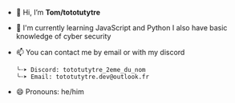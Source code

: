 - 👋 Hi, I’m __Tom/tototutytre__
- 🌱 I'm currently learning JavaScript and Python
      I also have basic knowledge of cyber security
- 📫 You can contact me by email or with my discord

      ╰┈➤ Discord: tototutytre_2eme_du_nom
      ╰┈➤ Email: tototutytre.dev@outlook.fr
- 😄 Pronouns: he/him
